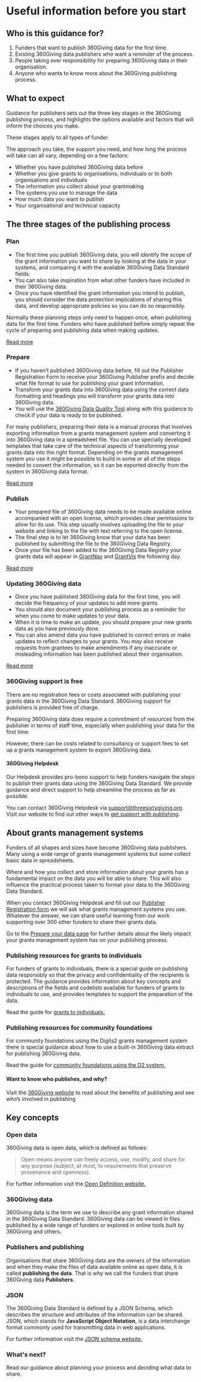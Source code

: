 # Useful information before you start
<div class="box box--teal">
    <h2 class="box__heading">Who is this guidance for?</h2>
    <p><ol>
      <li>Funders that want to publish 360Giving data for the first time.</li>
      <li>Existing 360Giving data publishers who want a reminder of the process.</li>
      <li>People taking over responsibility for preparing 360Giving data in their organisation.</li>
      <li>Anyone who wants to know more about the 360Giving publishing process.</li>
       </ol></p></div>

## What to expect
Guidance for publishers sets out the three key stages in the 360Giving publishing process, and highlights the options available and factors that will inform the choices you make.

These stages apply to all types of funder.

The approach you take, the support you need, and how long the process will take can all vary, depending on a few factors:
- Whether you have published 360Giving data before
- Whether you give grants to organisations, individuals or to both organisations and individuals
- The information you collect about your grantmaking
- The systems you use to manage the data
- How much data you want to publish 
- Your organisational and technical capacity

## The three stages of the publishing process

### Plan
- The first time you publish 360Giving data, you will identify the scope of the grant information you want to share by looking at the data in your systems, and comparing it with the available 360Giving Data Standard fields.
- You can also take inspiration from what other funders have included in their 360Giving data.
- Once you have identified the grant information you intend to publish, you should consider the data protection implications of sharing this data, and develop appropriate policies so you can do so responsibly.

Normally these planning steps only need to happen once, when publishing data for the first time. Funders who have published before simply repeat the cycle of preparing and publishing data when making updates.

<p>
    <a href="../../guidance/plan-the-process" class="button button--teal">Read more</a>
</p>

### Prepare
- If you haven’t published 360Giving data before, fill out the Publisher Registration Form to receive your 360Giving Publisher prefix and decide what file format to use for publishing your grant information.
- Transform your grants data into 360Giving data using the correct data formatting and headings you will transform your grants data into 360Giving data.
- You will use the <a href="https://dataquality.threesixtygiving.org/" target="_blank">360Giving Data Quality Tool</a> along with this guidance to check if your data is ready to be published.

For many publishers, preparing their data is a manual process that involves exporting information from a grants management system and converting it into 360Giving data in a spreadsheet file. You can use specially developed templates that take care of the technical aspects of transforming your grants data into the right format. Depending on the grants management system you use it might be possible to build in some or all of the steps needed to convert the information, so it can be exported directly from the system in 360Giving data format.

<p>
    <a href="../../guidance/prepare-data" class="button button--teal">Read more</a>
</p>

### Publish
- Your prepared file of 360Giving data needs to be made available online accompanied with an open license, which provides clear permissions to allow for its use. This step usually involves uploading the file to your website and linking to the file with text referring to the open license. 
- The final step is to let 360Giving know that your data has been published by submitting the file to the 360Giving Data Registry.
- Once your file has been added to the 360Giving Data Registry your grants data will appear in <a href="https://grantnav.threesixtygiving.org/" target="_blank">GrantNav</a> and <a href="https://grantvis.threesixtygiving.org/" target="_blank">GrantVis</a> the following day.

<p>
    <a href="../../guidance/publish-data-openly" class="button button--teal">Read more</a>
</p>

### Updating 360Giving data
- Once you have published 360Giving data for the first time, you will decide the frequency of your updates to add more grants.
- You should also document your publishing process as a reminder for when you come to make updates to your data.
- When it is time to make an update, you should prepare your new grants data as you have previously done.
- You can also amend data you have published to correct errors or make updates to reflect changes to your grants. You may also receive requests from grantees to make amendments if any inaccurate or misleading information has been published about their organisation.

<p>
    <a href="../../guidance/making-updates" class="button button--teal">Read more</a>
</p>

### 360Giving support is free
There are no registration fees or costs associated with publishing your grants data in the 360Giving Data Standard. 360Giving support for publishers is provided free of charge. 

Preparing 360Giving data does require a commitment of resources from the publisher in terms of staff time, especially when publishing your data for the first time. 

However, there can be costs related to consultancy or support fees to set up a grants management system to export 360Giving data. 

#### 360Giving Helpdesk
Our Helpdesk provides pro-bono support to help funders navigate the steps to publish their grants data using the 360Giving Data Standard. We provide guidance and direct support to help streamline the process as far as possible.

You can contact 360Giving Helpdesk via <support@threesixtygiving.org>. Visit our website to find out other ways to <a href="https://www.360giving.org/support/?event_type%5B%5D=intro-to-publishing&event_type%5B%5D=grants-to-inds&sort-by=date" target="_blank"> get support with publishing</a>.

## About grants management systems
Funders of all shapes and sizes have become 360Giving data publishers. Many using a wide range of grants management systems but some collect basic data in spreadsheets.

Where and how you collect and store information about your grants has a fundamental impact on the data you will be able to share. This will also influence the practical process taken to format your data to the 360Giving Data Standard. 

When you contact 360Giving Helpdesk and fill out our <a href="https://www.360giving.org/publish/register/" target="_blank">Publisher Registration form</a> we will ask what grants management systems you use. Whatever the answer, we can share useful learning from our work supporting over 300 other funders to share their grants data.

Go to the [Prepare your data page](../../guidance/prepare-data) for further details about the likely impact your grants management system has on your publishing process.

### Publishing resources for grants to individuals
For funders of grants to individuals, there is a special guide on publishing data responsibly so that the privacy and confidentiality of the recipients is protected.
The guidance provides information about key concepts and descriptions of the fields and codelists available for funders of grants to individuals to use, and provides templates to support the preparation of the data.

Read the guide for [grants to individuals.](../../individuals)

### Publishing resources for community foundations
For community foundations using the Digits2 grants management system there is special guidance about how to use a built-in 360Giving data extract for publishing 360Giving data.

Read the guide for [community foundations using the D2 system.](../../guidance/cf-guidance)

<div class="box box--teal">
    <h4 class="box__heading">Want to know who publishes, and why?</h4>
    <p>Visit the <a href="https://www.360giving.org/publish/" target="_blank">360Giving website</a> to read about the benefits of publishing and see who’s involved in publishing</a></p></div>

## Key concepts

### Open data
360Giving data is open data, which is defined as follows:

   > Open means anyone can freely access, use, modify, and share for any purpose (subject, at most, to requirements that preserve provenance and openness).

For further information visit the <a href="https://opendefinition.org/" target="_blank">Open Definition website.</a>

### 360Giving data
360Giving data is the term we use to describe any grant information shared in the 360Giving Data Standard. 360Giving data can be viewed in files published by a wide range of funders or explored in online tools built by 360Giving and others.

### Publishers and publishing
Organisations that share 360Giving data are the owners of the information and when they make the files of data available online as open data, it is called **publishing the data**. That is why we call the funders that share 360Giving data **Publishers**.

### JSON
The 360Giving Data Standard is defined by a JSON Schema, which describes the structure and attributes of the information can be shared. JSON, which stands for **JavaScript Object Notation**, is a data interchange format commonly used for transmitting data in web applications. 

For further information visit the <a href="https://json-schema.org/" target="_blank">JSON schema website.</a>

### What's next?
Read our guidance about planning your process and deciding what data to share.


